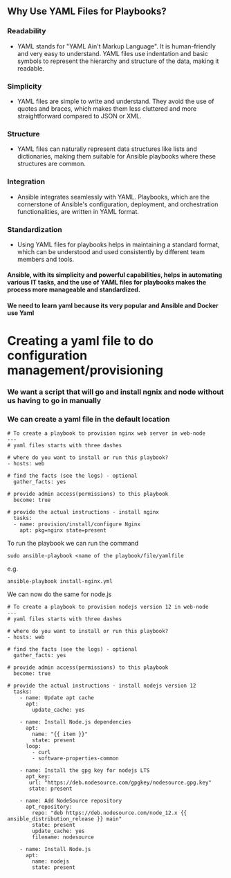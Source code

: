 ## Why Use YAML Files for Playbooks?

### Readability

- YAML stands for "YAML Ain't Markup Language". It is human-friendly and very easy to understand. YAML files use indentation and basic symbols to represent the hierarchy and structure of the data, making it readable.

### Simplicity

- YAML files are simple to write and understand. They avoid the use of quotes and braces, which makes them less cluttered and more straightforward compared to JSON or XML.

### Structure

- YAML files can naturally represent data structures like lists and dictionaries, making them suitable for Ansible playbooks where these structures are common.

### Integration

- Ansible integrates seamlessly with YAML. Playbooks, which are the cornerstone of Ansible's configuration, deployment, and orchestration functionalities, are written in YAML format.

### Standardization

- Using YAML files for playbooks helps in maintaining a standard format, which can be understood and used consistently by different team members and tools.


#### Ansible, with its simplicity and powerful capabilities, helps in automating various IT tasks, and the use of YAML files for playbooks makes the process more manageable and standardized.



#### We need to learn yaml because its very popular and Ansible and Docker use Yaml

# Creating a yaml file to do configuration management/provisioning

### We want a script that will go and install ngnix and node without us having to go in manually
### We can create a yaml file in the default location

```
# To create a playbook to provision nginx web server in web-node
---
# yaml files starts with three dashes

# where do you want to install or run this playbook?
- hosts: web

# find the facts (see the logs) - optional
  gather_facts: yes

# provide admin access(permissions) to this playbook
  become: true

# provide the actual instructions - install nginx
  tasks:
  - name: provision/install/configure Nginx
    apt: pkg=nginx state=present
 ```
To run the playbook we can run the command
```
sudo ansible-playbook <name of the playbook/file/yamlfile
```
e.g. 
```
ansible-playbook install-nginx.yml
```
We can now do the same for node.js
```
# To create a playbook to provision nodejs version 12 in web-node
---
# yaml files starts with three dashes

# where do you want to install or run this playbook?
- hosts: web

# find the facts (see the logs) - optional
  gather_facts: yes

# provide admin access(permissions) to this playbook
  become: true

# provide the actual instructions - install nodejs version 12
  tasks:
    - name: Update apt cache
      apt:
        update_cache: yes

    - name: Install Node.js dependencies
      apt:
        name: "{{ item }}"
        state: present
      loop:
        - curl
        - software-properties-common

    - name: Install the gpg key for nodejs LTS
      apt_key:
       url: "https://deb.nodesource.com/gpgkey/nodesource.gpg.key"
       state: present

    - name: Add NodeSource repository
      apt_repository:
        repo: "deb https://deb.nodesource.com/node_12.x {{ ansible_distribution_release }} main"
        state: present
        update_cache: yes
        filename: nodesource

    - name: Install Node.js
      apt:
        name: nodejs
        state: present

```
